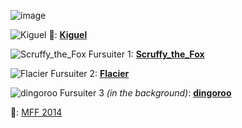 ![image](https://d.facdn.net/art/kiguel/1419051401/1419051401.kiguel_boop.png)

![Kiguel](https://a.facdn.net/1511625681/kiguel.gif)
📸: [**Kiguel**](https://www.furaffinity.net/user/kiguel/)

![Scruffy_the_Fox](https://a.facdn.net/20200624/scruffythefox.gif)
Fursuiter 1: [**Scruffy_the_Fox**](https://www.furaffinity.net/user/scruffythefox)

![Flacier](https://a.facdn.net/20200624/flacier.gif)
Fursuiter 2: [**Flacier**](https://www.furaffinity.net/user/flacier)

![dingoroo](https://a.facdn.net/20200624/dingoroo.gif)
Fursuiter 3 *(in the background)*: [**dingoroo**](https://a.facdn.net/20200624/dingoroo.gif)

🏨: [MFF 2014](https://www.furfest.org/)
